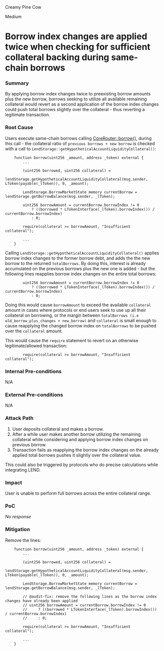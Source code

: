 Creamy Pine Cow

Medium

# Borrow index changes are applied twice when checking for sufficient collateral backing during same-chain borrows

### Summary

By applying borrow index changes twice to preexisting borrow amounts plus the new borrow, borrows seeking to utilize all available remaining collateral would revert as a second application of the borrow index changes could push total borrows slightly over the collateral - thus reverting a legitimate transaction.

### Root Cause

Users execute same-chain borrows calling [CoreRouter::borrow()](https://github.com/sherlock-audit/2025-05-lend-audit-contest/blob/713372a1ccd8090ead836ca6b1acf92e97de4679/Lend-V2/src/LayerZero/CoreRouter.sol#L145-L190), during this call - the collateral ratio of `previous borrows + new borrow` is checked with a call to `LendStorage::getHypotheticalAccountLiquidityCollateral()`:

```solidity
    function borrow(uint256 _amount, address _token) external {
        ...

        (uint256 borrowed, uint256 collateral) =
            lendStorage.getHypotheticalAccountLiquidityCollateral(msg.sender, LToken(payable(_lToken)), 0, _amount);

        LendStorage.BorrowMarketState memory currentBorrow = lendStorage.getBorrowBalance(msg.sender, _lToken);

        uint256 borrowAmount = currentBorrow.borrowIndex != 0
            ? ((borrowed * LTokenInterface(_lToken).borrowIndex()) / currentBorrow.borrowIndex)
            : 0;

        require(collateral >= borrowAmount, "Insufficient collateral");

        ...
    }
```

Calling `LendStorage::getHypotheticalAccountLiquidityCollateral()` applies borrow index changes to the former borrow debt, and adds the the new borrow to the returned `totalBorrows`. By doing this, interest is already accumulated on the previous borrows plus the new one is added - but the following lines reapplies borrow index changes on the entire total borrows:

```solidity
        uint256 borrowAmount = currentBorrow.borrowIndex != 0
            ? ((borrowed * LTokenInterface(_lToken).borrowIndex()) / currentBorrow.borrowIndex)
            : 0;
```

Doing this would cause `borrowAmount` to exceed the available `collateral` amount in cases where protocols or end users seek to use up all their collateral on borrowing, or the margin between `totalBorrows (i.e old_borrow_plus_changes + new_borrow)` and `collateral` is small enough to cause reapplying the changed borrow index on `totalBorrows` to be pushed over the `collateral` amount.

This would cause the `require` statement to revert on an otherwise legitimate/allowed transaction:

```solidity
        require(collateral >= borrowAmount, "Insufficient collateral");
```

### Internal Pre-conditions

N/A

### External Pre-conditions

N/A

### Attack Path

1. User deposits collateral and makes a borrow.
2. After a while user makes another borrow utilizing the remaining collateral while considering and applying borrow index changes on previous borrow.
3. Transaction fails as reapplying the borrow index changes on the already applied total borrows pushes it slightly over the collateral value.

This could also be triggered by protocols who do precise calculations while integrating LEND.

### Impact

User is unable to perform full borrows across the entire collateral range.

### PoC

_No response_

### Mitigation

Remove the lines:

```solidity
    function borrow(uint256 _amount, address _token) external {
        ...

        (uint256 borrowed, uint256 collateral) =
            lendStorage.getHypotheticalAccountLiquidityCollateral(msg.sender, LToken(payable(_lToken)), 0, _amount);

        LendStorage.BorrowMarketState memory currentBorrow = lendStorage.getBorrowBalance(msg.sender, _lToken);

        // @audit-fix: remove the following lines as the borrow index changes have already been applied
        // uint256 borrowAmount = currentBorrow.borrowIndex != 0
        //     ? ((borrowed * LTokenInterface(_lToken).borrowIndex()) / currentBorrow.borrowIndex)
        //     : 0;

        require(collateral >= borrowAmount, "Insufficient collateral");

        ...
    }
```
